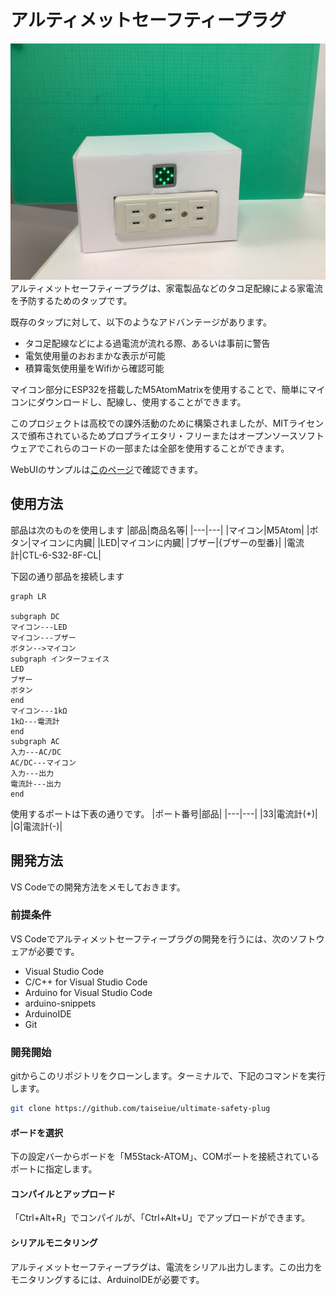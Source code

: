 # アルティメットセーフティープラグ
![見た目](media/14089BC9-DF4E-497C-B0CC-1B1AAAF6A5C0.jpeg)
アルティメットセーフティープラグは、家電製品などのタコ足配線による家電流を予防するためのタップです。

既存のタップに対して、以下のようなアドバンテージがあります。

- タコ足配線などによる過電流が流れる際、あるいは事前に警告
- 電気使用量のおおまかな表示が可能
- 積算電気使用量をWifiから確認可能

マイコン部分にESP32を搭載したM5AtomMatrixを使用することで、簡単にマイコンにダウンロードし、配線し、使用することができます。

このプロジェクトは高校での課外活動のために構築されましたが、MITライセンスで頒布されているためプロプライエタリ・フリーまたはオープンソースソフトウェアでこれらのコードの一部または全部を使用することができます。

WebUIのサンプルは[このページ](https://taiseiue.github.io/ultimate-safety-plug/webui/)で確認できます。

## 使用方法
部品は次のものを使用します
|部品|商品名等|
|---|---|
|マイコン|M5Atom|
|ボタン|マイコンに内臓|
|LED|マイコンに内臓|
|ブザー|{ブザーの型番}|
|電流計|CTL-6-S32-8F-CL|

下図の通り部品を接続します
```mermaid
graph LR

subgraph DC
マイコン---LED
マイコン---ブザー
ボタン-->マイコン
subgraph インターフェイス
LED
ブザー
ボタン
end
マイコン---1kΩ
1kΩ---電流計
end
subgraph AC
入力---AC/DC
AC/DC---マイコン
入力---出力
電流計---出力
end
```

使用するポートは下表の通りです。
|ポート番号|部品|
|---|---|
|33|電流計(+)|
|G|電流計(-)|

## 開発方法
VS Codeでの開発方法をメモしておきます。

### 前提条件
VS Codeでアルティメットセーフティープラグの開発を行うには、次のソフトウェアが必要です。

- Visual Studio Code
- C/C++ for Visual Studio Code
- Arduino for Visual Studio Code
- arduino-snippets
- ArduinoIDE
- Git

### 開発開始
gitからこのリポジトリをクローンします。ターミナルで、下記のコマンドを実行します。

```sh
git clone https://github.com/taiseiue/ultimate-safety-plug
```

#### ボードを選択
下の設定バーからボードを「M5Stack-ATOM」、COMポートを接続されているポートに指定します。

#### コンパイルとアップロード
「Ctrl+Alt+R」でコンパイルが、「Ctrl+Alt+U」でアップロードができます。
#### シリアルモニタリング
アルティメットセーフティープラグは、電流をシリアル出力します。この出力をモニタリングするには、ArduinoIDEが必要です。
